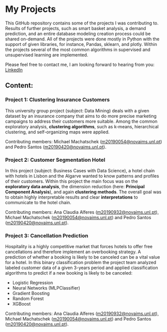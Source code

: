 # My Projects

This GitHub repository contains some of the projects I was contributing to. Results of further projects, such as smart basket analysis, a demand prediction, and an entire database modeling creation process could be shared on-demand. All of the projects were done mostly in Python with the support of given libraries, for instance, Pandas, sklearn, and plotly. Within the projects several of the most common algorithms in supervised and unsupervised learning are implemented.

Please feel free to contact me, I am looking forward to hearing from you: [LinkedIn](https://www.linkedin.com/in/lennart-dangers-6a6413169/)

## Content: 

### Project 1: Clustering Insurance Customers

This university group project (subject: Data Mining) deals with a given dataset by an insurance company that aims to do more precise marketing campaigns to address their customers more suitable. Among the common exploratory analysis, **clustering algorithms**, such as k-means, hierarchical clustering, and self-organizing maps were applied. 

Contributing members: Michael Machatschek (m20190054@novaims.unl.pt) and Pedro Santos (m20190420@novaims.unl.pt).

### Project 2: Customer Segmentation Hotel

In this project (subject: Business Cases with Data Science), a hotel chain with hotels in Lisbon and the Algarve wanted to know patterns and profiles of their customers. Within this project the main focus was on the **exploratory data analysis**, the dimension reduction (here: **Principal Component Analysis**), and again **clustering methods**. The overall goal was to obtain highly interpretable results and clear **interpretations** to communicate to the hotel chain.

Contributing members: Ana Claudia Alferes (m20190932@novaims.unl.pt), Michael Machatschek (m20190054@novaims.unl.pt) and Pedro Santos (m20190420@novaims.unl.pt).

### Project 3: Cancellation Prediction 

Hospitality is a highly competitive market that forces hotels to offer free cancellations and therefore implement an overbooking strategy. A prediction of whether a booking is likely to be canceled can be a vital value for a hotel. In this binary classification problem the project team analyzed labeled customer data of a given 3-years period and applied classification algorithms to predict if a new booking is likely to be canceled:

- Logistic Regression 
- Neural Networks (MLPClassifier) 
- Gradient Boosting
- Random Forest 
- XGBoost

Contributing members: Ana Claudia Alferes (m20190932@novaims.unl.pt), Michael Machatschek (m20190054@novaims.unl.pt) and Pedro Santos (m20190420@novaims.unl.pt).
